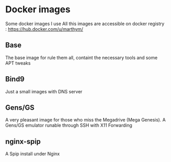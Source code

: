 # Docker images

Some docker images I use
All this images are accessible on docker registry : https://hub.docker.com/u/marthym/

## Base
The base image for rule them all, containt the necessary tools and some APT tweaks

## Bind9
Just a small images with DNS server

## Gens/GS
A very pleasant image for those who miss the Megadrive (Mega Genesis).
A Gens/GS emulator runable through SSH with X11 Forwarding

## nginx-spip
A Spip install under Nginx
